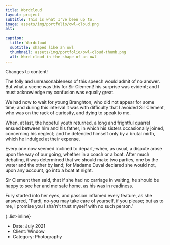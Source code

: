 ```yaml
---
title: Wordcloud
layout: project
subtitle: This is what I've been up to.
image: assets/img/portfolio/owl-cloud.png
alt:

caption:
  title: Wordcloud
  subtitle: shaped like an owl
  thumbnail: assets/img/portfolio/owl-cloud-thumb.png
  alt: Word cloud in the shape of an owl
---
```



Changes to content!

The folly and unreasonableness of this speech would admit of no answer. But what a scene was this for Sir Clement! his surprise was evident; and I must acknowledge my confusion was equally great.

We had now to wait for young Branghton, who did not appear for some time; and during this interval it was with difficulty that I avoided Sir Clement, who was on the rack of curiosity, and dying to speak to me.

When, at last, the hopeful youth returned, a long and frightful quarrel ensued between him and his father, in which his sisters occasionally joined, concerning his neglect; and he defended himself only by a brutal mirth, which he indulged at their expense.

Every one now seemed inclined to depart,-when, as usual, a dispute arose upon the way of our going, whether in a coach or a boat. After much debating, it was determined that we should make two parties, one by the water and the other by land; for Madame Duval declared she would not, upon any account, go into a boat at night.

Sir Clement then said, that if she had no carriage in waiting, he should be happy to see her and me safe home, as his was in readiness.

Fury started into her eyes, and passion inflamed every feature, as she answered, "Pardi, no-you may take care of yourself, if you please; but as to me, I promise you I sha'n't trust myself with no such person."

{:.list-inline}
- Date: July 2021
- Client: Window
- Category: Photography
